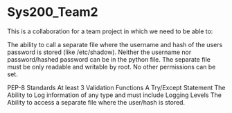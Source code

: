 # Sys200_Team2
This is a collaboration for a team project in which we need to be able to:

The ability to call a separate file where the username and hash of the users password is stored (like /etc/shadow).
Neither the username nor password/hashed password can be in the python file.
The separate file must be only readable and writable by root. No other permissions can be set.

PEP-8 Standards​ 
At least 3 Validation Functions​
A Try/Except Statement​
The Ability to Log information of any type and must include Logging Levels​
The Ability to access a separate file where the user/hash is stored.
